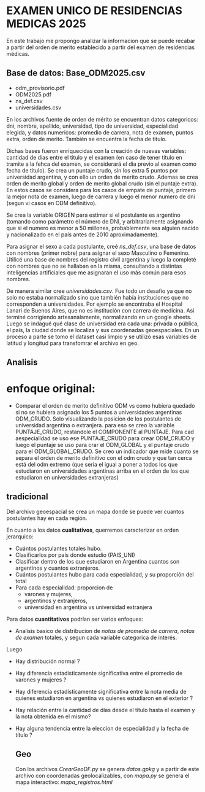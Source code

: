 
# EXAMEN UNICO DE RESIDENCIAS MEDICAS 2025
En este trabajo me propongo analizar la informacion que se puede recabar a partir del orden de merito establecido a partir del examen de residencias médicas.

## Base de datos: Base_ODM2025.csv

- odm_provisorio.pdf
- ODM2025.pdf
- ns_def.csv 
- universidades.csv 

En los archivos fuente de orden de mérito se encuentran datos categoricos: dni, nombre, apellido, universidad, tipo de universidad, especialidad elegida, y datos numericos: promedio de carrera, nota de examen, puntos extra, orden de merito. También se encuentra la fecha de titulo.

Dichas bases fueron enriquecidas con la creación de nuevas variables: cantidad de dias entre el titulo y el examen (en caso de tener titulo en tramite a la fehca del examen, se considerará el dia previo al examen como fecha de titulo). Se crea un puntaje crudo, sin los extra 5 puntos por universidad argentina, y con ello un orden de merito crudo. Ademas se crea orden de merito global y orden de merito global crudo (sin el puntaje extra). En estos casos se considera para los casos de empate de puntaje, primero la mejor nota de examen, luego de carrera y luego el menor numero de dni (segun vi casos en ODM definitivo).

Se crea la variable ORIGEN para estimar si el postulante es argentino (tomando como parámetro el número de DNI, y arbitrariamente asignando que si el numero es menor a 50 millones, probablemente sea alguien nacido y nacionalizado en el país antes de 2010 aproximadamente).

Para asignar el sexo a cada postulante, creé *ns_def.csv*, una base de datos con nombres (primer nobre) para asignar el sexo Masculino o Femenino. Utilicé una base de nombres del registro civil argentina y luego la completé con nombres que no se hallaban en la misma, consultando a distintas inteligencias artificiales que me asignaran el uso más común para esos nombres.

De manera similar cree *universidades.csv*. Fue todo un desafío ya que no solo no estaba normalizado sino que también había instituciones que no corresponden a universidades. Por ejemplo se encontraba el Hospital Lanari de Buenos Aires, que no es institución con carrera de medicina. Asi terminé corrigiendo artesanalamente, normalizando en un google sheets. Luego se indagué qué clase de universidad era cada una: privada o pública, el país, la ciudad donde se localiza y sus coordenadas geoespaciales. En un proceso a parte se tomo el dataset casi limpio y se utilizó esas variables de latitud y longitud para transfomrar el archivo en geo.


## Analisis

# enfoque original: 
- Comparar el orden de merito definitivo ODM vs como hubiera quedado si no se hubiera asignado los 5 puntos a universidades argentinas ODM_CRUDO. Solo visualizando la posicion de los postulantes de universidad argentina o extranjera. para eso se creo la variable PUNTAJE_CRUDO, restandole el COMPONENTE al PUNTAJE. Para cad aespecialidad se uso ese PUNTAJE_CRUDO para crear ODM_CRUDO y luego el puntaje se uso para crar el ODM_GLOBAL y el puntaje crudo para el ODM_GLOBAL_CRUDO.
Se creo un indicador que mide cuanto se separa el orden de merito definitivo con el odm crudo y que tan cerca está del odm extremo (que seria el igual a poner a todos los que estudiaron en universidades argentinas arriba en el orden de los que estudiaron en universidades extranjeras)

## tradicional
Del archivo geoespacial se crea un mapa donde se puede ver cuantos postulantes hay en cada región. 

En cuanto a los datos **cualitativos**, querremos caracterizar en orden jerarquico: 

- Cuántos postulantes totales hubo. 
- Clasificarlos por país donde estudio (PAIS_UNI)
- Clasificar dentro de los que estudiaron en Argentina cuantos son argentinos y cuantos extranjeros.
- Cuántos postulantes hubo para cada especialidad, y su proporción del total
- Para cada especialidad: proporcion de 
  + varones y mujeres, 
  + argentinos y extranjeros, 
  + universidad en argentina vs universidad extranjera 



Para datos **cuantitativos** podrían ser varios enfoques: 

- Analisis basico de distribucion de *notas de promedio de carrera*, *notas de examen* totales, y segun cada variable categorica de interés.

Luego
- Hay distribución normal ?
- Hay diferencia estadisticamente significativa entre el promedio de varones y mujeres ? 
- Hay diferencia estadísticamente significativa entre la nota media de quienes estudiaron en argentina vs quienes estudiaron en el exterior ?

- Hay relación entre la cantidad de días desde el titulo hasta el examen y la nota obtenida en el mismo? 
- Hay alguna tendencia entre la eleccion de especialidad y la fecha de título ?

  ## Geo
  Con los archivos *CrearGeoDF.py* se genera *datos.gpkg* y a partir de este archivo con coordenadas geolocalizables, con *mapa.py* se genera el mapa interactivo: *mapa_registros.html* 
